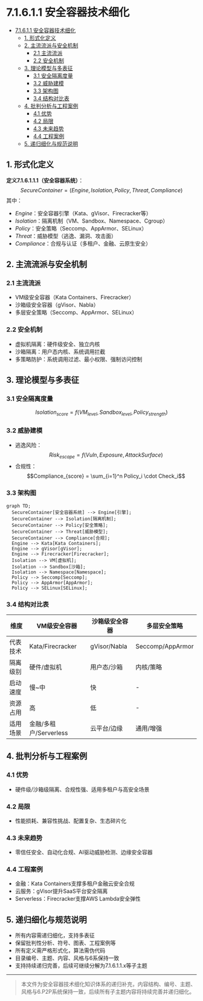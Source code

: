 # 7.1.6.1.1 安全容器技术细化


<!-- TOC START -->

- [7.1.6.1.1 安全容器技术细化](#71611-安全容器技术细化)
  - [1. 形式化定义](#1-形式化定义)
  - [2. 主流流派与安全机制](#2-主流流派与安全机制)
    - [2.1 主流流派](#21-主流流派)
    - [2.2 安全机制](#22-安全机制)
  - [3. 理论模型与多表征](#3-理论模型与多表征)
    - [3.1 安全隔离度量](#31-安全隔离度量)
    - [3.2 威胁建模](#32-威胁建模)
    - [3.3 架构图](#33-架构图)
    - [3.4 结构对比表](#34-结构对比表)
  - [4. 批判分析与工程案例](#4-批判分析与工程案例)
    - [4.1 优势](#41-优势)
    - [4.2 局限](#42-局限)
    - [4.3 未来趋势](#43-未来趋势)
    - [4.4 工程案例](#44-工程案例)
  - [5. 递归细化与规范说明](#5-递归细化与规范说明)

<!-- TOC END -->

## 1. 形式化定义

**定义7.1.6.1.1.1（安全容器系统）**：
$$
SecureContainer = (Engine, Isolation, Policy, Threat, Compliance)
$$
其中：

- $Engine$：安全容器引擎（Kata、gVisor、Firecracker等）
- $Isolation$：隔离机制（VM、Sandbox、Namespace、Cgroup）
- $Policy$：安全策略（Seccomp、AppArmor、SELinux）
- $Threat$：威胁模型（逃逸、漏洞、攻击面）
- $Compliance$：合规与认证（多租户、金融、云原生安全）

## 2. 主流流派与安全机制

### 2.1 主流流派

- VM级安全容器（Kata Containers、Firecracker）
- 沙箱级安全容器（gVisor、Nabla）
- 多层安全策略（Seccomp、AppArmor、SELinux）

### 2.2 安全机制

- 虚拟机隔离：硬件级安全、独立内核
- 沙箱隔离：用户态内核、系统调用拦截
- 多策略防护：系统调用过滤、最小权限、强制访问控制

## 3. 理论模型与多表征

### 3.1 安全隔离度量

$$Isolation_{score} = f(VM_{level}, Sandbox_{level}, Policy_{strength})$$

### 3.2 威胁建模

- 逃逸风险：$$Risk_{escape} = f(Vuln, Exposure, AttackSurface)$$
- 合规性：$$Compliance_{score} = \sum_{i=1}^n Policy_i \cdot Check_i$$

### 3.3 架构图

```mermaid
graph TD;
  SecureContainer[安全容器系统] --> Engine[引擎];
  SecureContainer --> Isolation[隔离机制];
  SecureContainer --> Policy[安全策略];
  SecureContainer --> Threat[威胁模型];
  SecureContainer --> Compliance[合规];
  Engine --> Kata[Kata Containers];
  Engine --> gVisor[gVisor];
  Engine --> Firecracker[Firecracker];
  Isolation --> VM[虚拟机];
  Isolation --> Sandbox[沙箱];
  Isolation --> Namespace[Namespace];
  Policy --> Seccomp[Seccomp];
  Policy --> AppArmor[AppArmor];
  Policy --> SELinux[SELinux];
```

### 3.4 结构对比表

| 维度 | VM级安全容器 | 沙箱级安全容器 | 多层安全策略 |
|------|--------------|---------------|--------------|
| 代表技术 | Kata/Firecracker | gVisor/Nabla | Seccomp/AppArmor |
| 隔离级别 | 硬件/虚拟机 | 用户态/沙箱 | 内核/策略 |
| 启动速度 | 慢~中 | 快 | - |
| 资源占用 | 高 | 低 | - |
| 适用场景 | 金融/多租户/Serverless | 云平台/边缘 | 通用/增强 |

## 4. 批判分析与工程案例

### 4.1 优势

- 硬件级/沙箱级隔离、合规性强、适用多租户与高安全场景

### 4.2 局限

- 性能损耗、兼容性挑战、配置复杂、生态碎片化

### 4.3 未来趋势

- 零信任安全、自动化合规、AI驱动威胁检测、边缘安全容器

### 4.4 工程案例

- 金融：Kata Containers支撑多租户金融云安全合规
- 云服务：gVisor提升SaaS平台安全隔离
- Serverless：Firecracker支撑AWS Lambda安全弹性

## 5. 递归细化与规范说明

- 所有内容需递归细化，支持多表征
- 保留批判性分析、符号、图表、工程案例等
- 所有定义需严格形式化，算法需伪代码
- 目录编号、主题、内容、风格与6系保持一致
- 支持持续递归完善，后续可继续分解为7.1.6.1.1.x等子主题

---
> 本文件为安全容器技术细化知识体系的递归补充，内容结构、编号、主题、风格与6.P2P系统保持一致，后续所有子主题内容将持续完善并递归细化。
